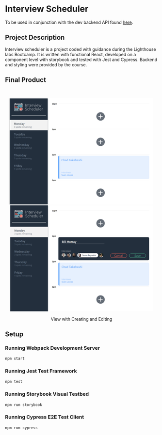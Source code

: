 # Interview Scheduler

To be used in conjunction with the dev backend API found [here](https://github.com/dpletzke/scheduler-api).

## Project Description

Interview scheduler is a project coded with guidance during the Lighthouse labs Bootcamp. It is written with functional React, developed on a component level with storybook and tested with Jest and Cypress. Backend and styling were provided by the course.



## Final Product

<br>
<p align='center'>
  <img src="https://github.com/dpletzke/scheduler/blob/master/docs/root-large.png?raw=true" height="350">
  <img src="https://github.com/dpletzke/scheduler/blob/master/docs/root-create.png?raw=true" height="350">
  <p align='center'>View with Creating and Editing
  </p>
</p>


## Setup

### Running Webpack Development Server

```sh
npm start
```

### Running Jest Test Framework

```sh
npm test
```

### Running Storybook Visual Testbed

```sh
npm run storybook
```

### Running Cypress E2E Test Client

```sh
npm run cypress
```
